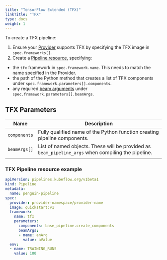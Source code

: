 ```yaml
---
title: "TensorFlow Extended (TFX)"
linkTitle: "TFX"
type: docs
weight: 1
---
```


To create a TFX pipeline:
1) Ensure your [Provider](../providers/overview/) supports TFX by specifying the TFX image in `spec.frameworks[]`.
2) Create a [Pipeline resource](../resources/pipeline/), specifying:
- the `tfx` framework in `spec.framework.name`. This needs to match the name specified in the Provider.
- the path of the Python method that creates a list of TFX components under `spec.framework.parameters[].components`.
- any required [beam arguments](https://www.tensorflow.org/tfx/guide/beam#beam_pipeline_arguments) under `spec.framework.parameters[].beamArgs`.


## TFX Parameters

| Name         | Description                                                                                        |
| ------------ | -------------------------------------------------------------------------------------------------- |
| `components` | Fully qualified name of the Python function creating pipeline components.                          |
| `beamArgs[]` | List of named objects. These will be provided as `beam_pipeline_args` when compiling the pipeline. |
|              |


### TFX Pipeline resource example
```yaml
apiVersion: pipelines.kubeflow.org/v1beta1
kind: Pipeline
metadata:
  name: penguin-pipeline
spec:
  provider: provider-namespace/provider-name
  image: quickstart:v1
  framework:
    name: tfx
    parameters:
      components: base_pipeline.create_components
      beamArgs:
      - name: anArg
        value: aValue
  env:
  - name: TRAINING_RUNS
    value: 100
```
